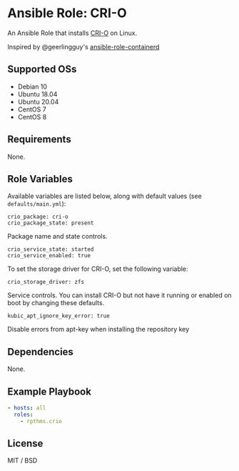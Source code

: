 # Ansible Role: CRI-O

An Ansible Role that installs [CRI-O](https://cri-o.io/) on Linux.

Inspired by @geerlingguy's [ansible-role-containerd](https://github.com/geerlingguy/ansible-role-containerd/)

## Supported OSs

- Debian 10
- Ubuntu 18.04
- Ubuntu 20.04
- CentOS 7
- CentOS 8

## Requirements

None.

## Role Variables

Available variables are listed below, along with default values (see `defaults/main.yml`):

    crio_package: cri-o
    crio_package_state: present

Package name and state controls.

    crio_service_state: started
    crio_service_enabled: true

To set the storage driver for CRI-O, set the following variable:

    crio_storage_driver: zfs

Service controls. You can install CRI-O but not have it running or enabled on boot by changing these defaults.

    kubic_apt_ignore_key_error: true

Disable errors from apt-key when installing the repository key

## Dependencies

None.

## Example Playbook

```yaml
- hosts: all
  roles:
    - rpthms.crio
```

## License

MIT / BSD
